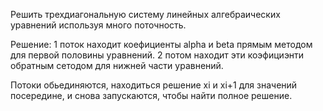 Решить трехдиагональную систему линейных алгебраических уравнений используя много поточность.

Решение:
1 поток находит коефициенты alpha и beta прямым методом для первой половины уравнений.
2 потом находит эти коэфициэнти обратным сетодом для нижней части уравнений.

Потоки обьединяются, находиться решение xi и xi+1 для значений посередине, и снова запускаются, чтобы найти полное решение.
